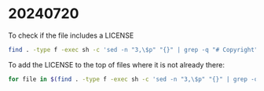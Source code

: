 
# 20240720

To check if the file includes a LICENSE

```bash
find . -type f -exec sh -c 'sed -n "3,\$p" "{}" | grep -q "# Copyright" || echo "{}"' \;
```

To add the LICENSE to the top of files where it is not already there:

```bash
for file in $(find . -type f -exec sh -c 'sed -n "3,\$p" "{}" | grep -q "# Copyright" || echo "{}"' \;); do cat TMP "$file" > "$file.tmp" && mv "$file.tmp" "$file"; done
```
